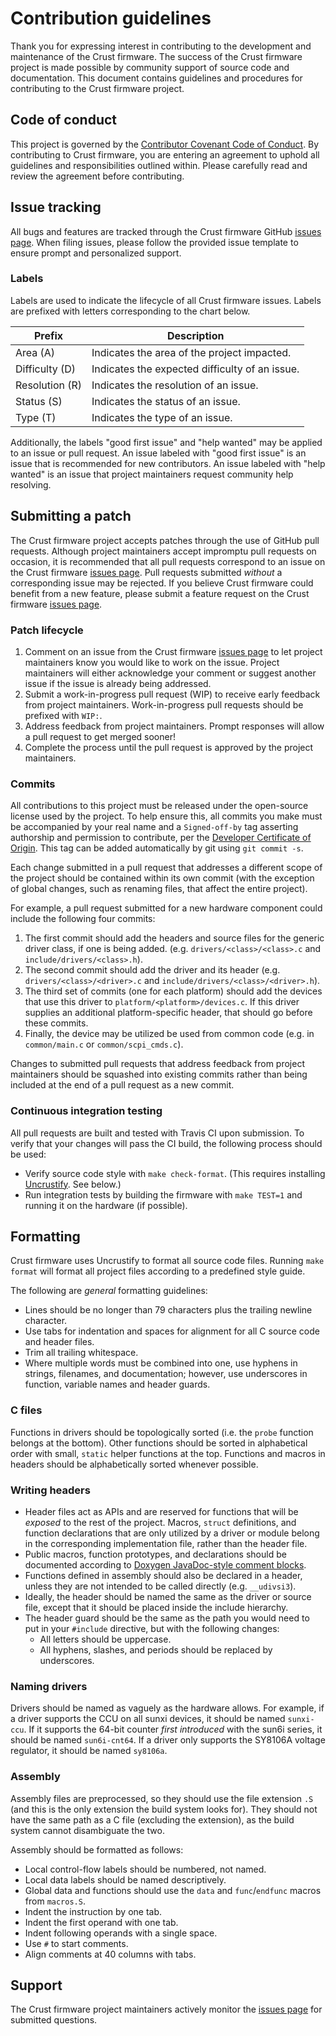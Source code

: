 # Contribution guidelines

Thank you for expressing interest in contributing to the development and
maintenance of the Crust firmware. The success of the Crust firmware project is
made possible by community support of source code and documentation. This
document contains guidelines and procedures for contributing to the Crust
firmware project.

## Code of conduct

This project is governed by the [Contributor Covenant Code of Conduct][coc].
By contributing to Crust firmware, you are entering an agreement to uphold all
guidelines and responsibilities outlined within. Please carefully read and
review the agreement before contributing.

## Issue tracking

All bugs and features are tracked through the Crust firmware GitHub [issues
page][issues]. When filing issues, please follow the provided issue template to
ensure prompt and personalized support.

### Labels

Labels are used to indicate the lifecycle of all Crust firmware issues. Labels
are prefixed with letters corresponding to the chart below.

| Prefix           | Description
|------------------|-----------------------------------------------------------
| Area (A)         | Indicates the area of the project impacted.
| Difficulty (D)   | Indicates the expected difficulty of an issue.
| Resolution (R)   | Indicates the resolution of an issue.
| Status (S)       | Indicates the status of an issue.
| Type (T)         | Indicates the type of an issue.

Additionally, the labels "good first issue" and "help wanted" may be applied to
an issue or pull request. An issue labeled with "good first issue" is an issue
that is recommended for new contributors. An issue labeled with "help wanted"
is an issue that project maintainers request community help resolving.

## Submitting a patch

The Crust firmware project accepts patches through the use of GitHub pull
requests. Although project maintainers accept impromptu pull requests on
occasion, it is recommended that all pull requests correspond to an issue on
the Crust firmware [issues page][issues]. Pull requests submitted _without_ a
corresponding issue may be rejected. If you believe Crust firmware could
benefit from a new feature, please submit a feature request on the Crust
firmware [issues page][issues].

### Patch lifecycle

1. Comment on an issue from the Crust firmware [issues page][issues] to let
   project maintainers know you would like to work on the issue. Project
   maintainers will either acknowledge your comment or suggest another issue
   if the issue is already being addressed.
2. Submit a work-in-progress pull request (WIP) to receive early feedback from
   project maintainers. Work-in-progress pull requests should be prefixed with
   `WIP:`.
3. Address feedback from project maintainers. Prompt responses will allow a
   pull request to get merged sooner!
4. Complete the process until the pull request is approved by the project
   maintainers.

### Commits

All contributions to this project must be released under the open-source
license used by the project. To help ensure this, all commits you make must be
accompanied by your real name and a `Signed-off-by` tag asserting authorship
and permission to contribute, per the [Developer Certificate of Origin][dco].
This tag can be added automatically by git using `git commit -s`.

Each change submitted in a pull request that addresses a different scope of the
project should be contained within its own commit (with the exception of global
changes, such as renaming files, that affect the entire project).

For example, a pull request submitted for a new hardware component could
include the following four commits:

1. The first commit should add the headers and source files for the generic
   driver class, if one is being added. (e.g. `drivers/<class>/<class>.c` and
   `include/drivers/<class>.h`).
2. The second commit should add the driver and its header (e.g.
   `drivers/<class>/<driver>.c` and `include/drivers/<class>/<driver>.h`).
3. The third set of commits (one for each platform) should add the devices that
   use this driver to `platform/<platform>/devices.c`. If this driver supplies
   an additional platform-specific header, that should go before these commits.
4. Finally, the device may be utilized be used from common code (e.g. in
   `common/main.c` or `common/scpi_cmds.c`).

Changes to submitted pull requests that address feedback from project
maintainers should be squashed into existing commits rather than being included
at the end of a pull request as a new commit.

### Continuous integration testing

All pull requests are built and tested with Travis CI upon submission. To
verify that your changes will pass the CI build, the following process should
be used:

- Verify source code style with `make check-format`. (This requires installing
  [Uncrustify][uncrustify]. See below.)
- Run integration tests by building the firmware with `make TEST=1` and running
  it on the hardware (if possible).

## Formatting

Crust firmware uses Uncrustify to format all source code files. Running `make
format` will format all project files according to a predefined style guide.

The following are _general_ formatting guidelines:
- Lines should be no longer than 79 characters plus the trailing newline
  character.
- Use tabs for indentation and spaces for alignment for all C source code and
  header files.
- Trim all trailing whitespace.
- Where multiple words must be combined into one, use hyphens in strings,
  filenames, and documentation; however, use underscores in function, variable
  names and header guards.

### C files

Functions in drivers should be topologically sorted (i.e. the `probe` function
belongs at the bottom). Other functions should be sorted in alphabetical order
with small, `static` helper functions at the top. Functions and macros in
headers should be alphabetically sorted whenever possible.

### Writing headers

- Header files act as APIs and are reserved for functions that will be
  _exposed_ to the rest of the project. Macros, `struct` definitions, and
  function declarations that are only utilized by a driver or module belong in
  the corresponding implementation file, rather than the header file.
- Public macros, function prototypes, and declarations should be documented
  according to [Doxygen JavaDoc-style comment blocks][doxygen].
- Functions defined in assembly should also be declared in a header, unless
  they are not intended to be called directly (e.g. `__udivsi3`).
- Ideally, the header should be named the same as the driver or source file,
  except that it should be placed inside the include hierarchy.
- The header guard should be the same as the path you would need to put in your
  `#include` directive, but with the following changes:
  - All letters should be uppercase.
  - All hyphens, slashes, and periods should be replaced by underscores.

### Naming drivers

Drivers should be named as vaguely as the hardware allows. For example, if a
driver supports the CCU on all sunxi devices, it should be named `sunxi-ccu`.
If it supports the 64-bit counter _first introduced_ with the sun6i series, it
should be named `sun6i-cnt64`. If a driver only supports the SY8106A voltage
regulator, it should be named `sy8106a`.

### Assembly

Assembly files are preprocessed, so they should use the file extension `.S`
(and this is the only extension the build system looks for). They should not
have the same path as a C file (excluding the extension), as the build system
cannot disambiguate the two.

Assembly should be formatted as follows:
- Local control-flow labels should be numbered, not named.
- Local data labels should be named descriptively.
- Global data and functions should use the `data` and `func`/`endfunc` macros
  from `macros.S`.
- Indent the instruction by one tab.
- Indent the first operand with one tab.
- Indent following operands with a single space.
- Use `#` to start comments.
- Align comments at 40 columns with tabs.

## Support

The Crust firmware project maintainers actively monitor the [issues
page][issues] for submitted questions.

[coc]: docs/code_of_conduct.md
[dco]: https://developercertificate.org
[doxygen]: https://www.stack.nl/~dimitri/doxygen/manual/docblocks.html
[issues]: https://github.com/crust-firmware/crust/issues
[uncrustify]: https://github.com/uncrustify/uncrustify
